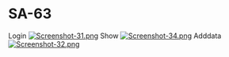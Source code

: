 # SA-63
Login
[![Screenshot-31.png](https://i.postimg.cc/Pr4PVxrY/Screenshot-31.png)](https://postimg.cc/xcXfc9m1)
Show
[![Screenshot-34.png](https://i.postimg.cc/T1x3C8zt/Screenshot-34.png)](https://postimg.cc/ph0vLSXj)
Adddata
[![Screenshot-32.png](https://i.postimg.cc/FsDHgBDx/Screenshot-32.png)](https://postimg.cc/LngSmNdq)
